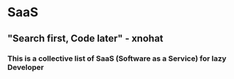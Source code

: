 # SaaS

## **"Search first, Code later" - xnohat**

### This is a collective list of SaaS (Software as a Service) for lazy Developer

